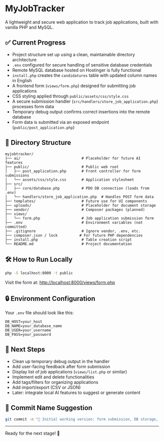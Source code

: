 # MyJobTracker

A lightweight and secure web application to track job applications, built with vanilla PHP and MySQL.

## ✅ Current Progress

- Project structure set up using a clean, maintainable directory architecture
- `.env` configured for secure handling of sensitive database credentials
- Remote MySQL database hosted on Hostinger is fully functional
- `install.php` creates the `candidatures` table with updated column names in English
- A frontend form (`views/form.php`) designed for submitting job applications
- CSS styling applied through `public/assets/css/style.css`
- A secure submission handler (`src/handlers/store_job_application.php`) processes form data
- Temporary debug output confirms correct insertions into the remote database
- Form data is submitted via an exposed endpoint (`public/post_application.php`)

## 📁 Directory Structure

```
myjobtracker/
├── ai/                            # Placeholder for future AI features
├── public/                        # Public web root
│   ├── post_application.php       # Front controller for form submissions
│   └── assets/css/style.css       # Application stylesheet
├── src/
│   ├── core/database.php          # PDO DB connection (loads from .env)
│   └── handlers/store_job_application.php  # Handles POST form data
├── templates/                     # Future use for UI components
├── uploads/                       # Placeholder for document storage
├── vendor/                        # Composer packages (planned)
├── views/
│   └── form.php                   # Job application submission form
├── .env                           # Environment variables (not committed)
├── .gitignore                     # Ignore vendor, .env, etc.
├── composer.json / lock          # For future PHP dependencies
├── install.php                    # Table creation script
└── README.md                      # Project documentation
```

## 🛠️ How to Run Locally

```bash
php -S localhost:8000 -t public
```

Visit the form at:
[http://localhost:8000/views/form.php](http://localhost:8000/views/form.php)

## 🔒 Environment Configuration

Your `.env` file should look like this:

```
DB_HOST=your_host
DB_NAME=your_database_name
DB_USER=your_username
DB_PASS=your_password
```

## 🚀 Next Steps

- Clean up temporary debug output in the handler
- Add user-facing feedback after form submission
- Display list of job applications (`views/list.php` or similar)
- Implement edit and delete functionalities
- Add tags/filters for organizing applications
- Add import/export (CSV or JSON)
- Later: integrate local AI features to suggest or generate content

## 📌 Commit Name Suggestion

```bash
git commit -m "🎯 Initial working version: form submission, DB storage, structure in place"
```

---

Ready for the next stage! 🔧
